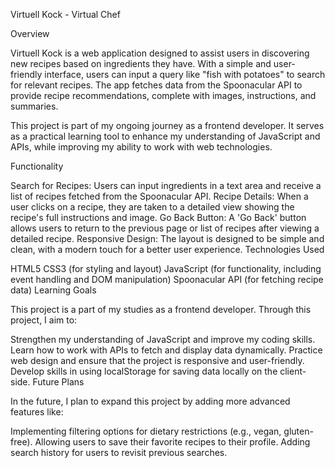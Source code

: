 Virtuell Kock - Virtual Chef

Overview

Virtuell Kock is a web application designed to assist users in discovering new recipes based on ingredients they have. With a simple and user-friendly interface, users can input a query like "fish with potatoes" to search for relevant recipes. The app fetches data from the Spoonacular API to provide recipe recommendations, complete with images, instructions, and summaries.

This project is part of my ongoing journey as a frontend developer. It serves as a practical learning tool to enhance my understanding of JavaScript and APIs, while improving my ability to work with web technologies.

Functionality

Search for Recipes: Users can input ingredients in a text area and receive a list of recipes fetched from the Spoonacular API.
Recipe Details: When a user clicks on a recipe, they are taken to a detailed view showing the recipe's full instructions and image.
Go Back Button: A 'Go Back' button allows users to return to the previous page or list of recipes after viewing a detailed recipe.
Responsive Design: The layout is designed to be simple and clean, with a modern touch for a better user experience.
Technologies Used

HTML5
CSS3 (for styling and layout)
JavaScript (for functionality, including event handling and DOM manipulation)
Spoonacular API (for fetching recipe data)
Learning Goals

This project is a part of my studies as a frontend developer. Through this project, I aim to:

Strengthen my understanding of JavaScript and improve my coding skills.
Learn how to work with APIs to fetch and display data dynamically.
Practice web design and ensure that the project is responsive and user-friendly.
Develop skills in using localStorage for saving data locally on the client-side.
Future Plans

In the future, I plan to expand this project by adding more advanced features like:

Implementing filtering options for dietary restrictions (e.g., vegan, gluten-free).
Allowing users to save their favorite recipes to their profile.
Adding search history for users to revisit previous searches.
